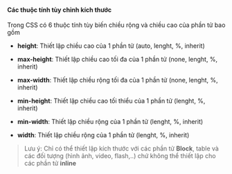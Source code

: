 #### Các thuộc tính tùy chỉnh kích thước

Trong CSS có 6 thuộc tính tùy biến chiều rộng và chiều cao của phần tử bao gồm

- __height__: Thiết lập chiều cao của 1 phần tử (auto, lenght, %, inherit)

- __max-height__: Thiết lập chiều cao tối đa của 1 phần tử (none, lenght, %, inherit)

- __max-width__: Thiết lập chiều rộng tối đa của 1 phần tử (none, lenght, %, inherit)

- __min-height__: Thiết lập chiều cao tối thiểu của 1 phần tử (lenght, %, inherit)

- __min-width__: Thiết lập chiều rộng của 1 phần tử (lenght, %, inherit)

- __width__: Thiết lập chiều rộng của 1 phần tử (lenght, %, inherit)

> Lưu ý: Chỉ có thể thiết lập kích thước với các phần tử **Block**, table và các đối tượng (hình ảnh, video, flash,..) chứ không thể thiết lập cho các phần tử **inline**